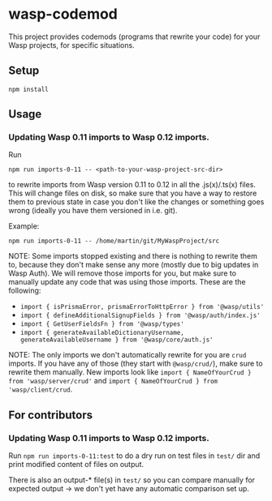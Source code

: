 # wasp-codemod

This project provides codemods (programs that rewrite your code) for your
Wasp projects, for specific situations.

## Setup

`npm install`

## Usage

### Updating Wasp 0.11 imports to Wasp 0.12 imports.

Run
```
npm run imports-0-11 -- <path-to-your-wasp-project-src-dir>
```
to rewrite imports from Wasp version 0.11 to 0.12 in all the .js(x)/.ts(x) files.
This will change files on disk, so make sure that you have a way to restore them
to previous state in case you don't like the changes or something goes wrong
(ideally you have them versioned in i.e. git).

Example:
```
npm run imports-0-11 -- /home/martin/git/MyWaspProject/src
```

NOTE: Some imports stopped existing and there is nothing to rewrite them to, because they don't make sense any more
  (mostly due to big updates in Wasp Auth).
  We will remove those imports for you, but make sure to manually update any code that was using those imports.
  These are the following:
  - `import { isPrismaError, prismaErrorToHttpError } from '@wasp/utils'`
  - `import { defineAdditionalSignupFields } from '@wasp/auth/index.js'`
  - `import { GetUserFieldsFn } from '@wasp/types'`
  - `import { generateAvailableDictionaryUsername, generateAvailableUsername } from '@wasp/core/auth.js'`

NOTE: The only imports we don't automatically rewrite for you are `crud` imports.
  If you have any of those (they start with `@wasp/crud/`), make sure to rewrite them manually.
  New imports look like `import { NameOfYourCrud } from 'wasp/server/crud'` and
  `import { NameOfYourCrud } from 'wasp/client/crud`.

## For contributors

### Updating Wasp 0.11 imports to Wasp 0.12 imports.

Run
`npm run imports-0-11:test`
to do a dry run on test files in `test/` dir and print modified content of files on output.

There is also an output-* file(s) in `test/` so you can compare manually for expected output -> we don't yet have any automatic comparison set up.
